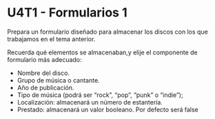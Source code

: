 # U4T1 - Formularios 1

Prepara un formulario diseñado para almacenar los discos con los que  trabajamos en el tema anterior.

Recuerda qué elementos se  almacenaban,y elije el componente de formulario más adecuado:
- Nombre del disco.
- Grupo de música o cantante.
- Año de publicación.
- Tipo de música (podrá ser “rock”, “pop”, “punk” o “indie”);
- Localización: almacenará un número de estantería.
- Prestado: almacenará un valor booleano. Por defecto será false
